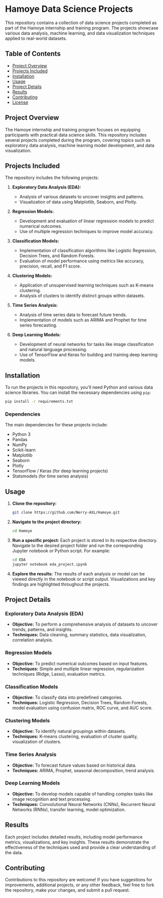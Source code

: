 
# Hamoye Data Science Projects

This repository contains a collection of data science projects completed as part of the Hamoye internship and training program. The projects showcase various data analysis, machine learning, and data visualization techniques applied to real-world datasets.

## Table of Contents

- [Project Overview](#project-overview)
- [Projects Included](#projects-included)
- [Installation](#installation)
- [Usage](#usage)
- [Project Details](#project-details)
- [Results](#results)
- [Contributing](#contributing)
- [License](#license)

## Project Overview

The Hamoye internship and training program focuses on equipping participants with practical data science skills. This repository includes several projects completed during the program, covering topics such as exploratory data analysis, machine learning model development, and data visualization.

## Projects Included

The repository includes the following projects:

1. **Exploratory Data Analysis (EDA):**
   - Analysis of various datasets to uncover insights and patterns.
   - Visualization of data using Matplotlib, Seaborn, and Plotly.

2. **Regression Models:**
   - Development and evaluation of linear regression models to predict numerical outcomes.
   - Use of multiple regression techniques to improve model accuracy.

3. **Classification Models:**
   - Implementation of classification algorithms like Logistic Regression, Decision Trees, and Random Forests.
   - Evaluation of model performance using metrics like accuracy, precision, recall, and F1 score.

4. **Clustering Models:**
   - Application of unsupervised learning techniques such as K-means clustering.
   - Analysis of clusters to identify distinct groups within datasets.

5. **Time Series Analysis:**
   - Analysis of time series data to forecast future trends.
   - Implementation of models such as ARIMA and Prophet for time series forecasting.

6. **Deep Learning Models:**
   - Development of neural networks for tasks like image classification and natural language processing.
   - Use of TensorFlow and Keras for building and training deep learning models.

## Installation

To run the projects in this repository, you'll need Python and various data science libraries. You can install the necessary dependencies using `pip`:

```bash
pip install -r requirements.txt
```

### Dependencies

The main dependencies for these projects include:

- Python 3
- Pandas
- NumPy
- Scikit-learn
- Matplotlib
- Seaborn
- Plotly
- TensorFlow / Keras (for deep learning projects)
- Statsmodels (for time series analysis)

## Usage

1. **Clone the repository:**

    ```bash
    git clone https://github.com/Nerry-AXL/Hamoye.git
    ```

2. **Navigate to the project directory:**

    ```bash
    cd Hamoye
    ```

3. **Run a specific project:**
   Each project is stored in its respective directory. Navigate to the desired project folder and run the corresponding Jupyter notebook or Python script. For example:

    ```bash
    cd EDA
    jupyter notebook eda_project.ipynb
    ```

4. **Explore the results:**
   The results of each analysis or model can be viewed directly in the notebook or script output. Visualizations and key findings are highlighted throughout the projects.

## Project Details

### Exploratory Data Analysis (EDA)

- **Objective:** To perform a comprehensive analysis of datasets to uncover trends, patterns, and insights.
- **Techniques:** Data cleaning, summary statistics, data visualization, correlation analysis.

### Regression Models

- **Objective:** To predict numerical outcomes based on input features.
- **Techniques:** Simple and multiple linear regression, regularization techniques (Ridge, Lasso), evaluation metrics.

### Classification Models

- **Objective:** To classify data into predefined categories.
- **Techniques:** Logistic Regression, Decision Trees, Random Forests, model evaluation using confusion matrix, ROC curve, and AUC score.

### Clustering Models

- **Objective:** To identify natural groupings within datasets.
- **Techniques:** K-means clustering, evaluation of cluster quality, visualization of clusters.

### Time Series Analysis

- **Objective:** To forecast future values based on historical data.
- **Techniques:** ARIMA, Prophet, seasonal decomposition, trend analysis.

### Deep Learning Models

- **Objective:** To develop models capable of handling complex tasks like image recognition and text processing.
- **Techniques:** Convolutional Neural Networks (CNNs), Recurrent Neural Networks (RNNs), transfer learning, model optimization.

## Results

Each project includes detailed results, including model performance metrics, visualizations, and key insights. These results demonstrate the effectiveness of the techniques used and provide a clear understanding of the data.

## Contributing

Contributions to this repository are welcome! If you have suggestions for improvements, additional projects, or any other feedback, feel free to fork the repository, make your changes, and submit a pull request.
